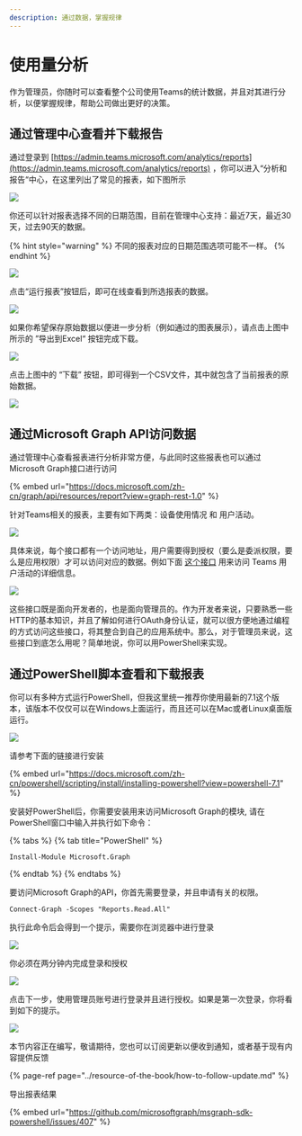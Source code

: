 ```yaml
---
description: 通过数据，掌握规律
---
```


# 使用量分析

作为管理员，你随时可以查看整个公司使用Teams的统计数据，并且对其进行分析，以便掌握规律，帮助公司做出更好的决策。

## 通过管理中心查看并下载报告

通过登录到 [https://admin.teams.microsoft.com/analytics/reports](https://admin.teams.microsoft.com/analytics/reports) ，你可以进入“分析和报告“中心，在这里列出了常见的报表，如下图所示

![](../.gitbook/assets/tu-pian-%20%28182%29.png)

你还可以针对报表选择不同的日期范围，目前在管理中心支持：最近7天，最近30天，过去90天的数据。

{% hint style="warning" %}
不同的报表对应的日期范围选项可能不一样。
{% endhint %}

![](../.gitbook/assets/tu-pian-%20%28183%29.png)

点击“运行报表”按钮后，即可在线查看到所选报表的数据。

![](../.gitbook/assets/tu-pian-%20%28184%29.png)

如果你希望保存原始数据以便进一步分析（例如通过的图表展示），请点击上图中所示的 ”导出到Excel“ 按钮完成下载。

![](../.gitbook/assets/tu-pian-%20%28185%29.png)

点击上图中的 “下载” 按钮，即可得到一个CSV文件，其中就包含了当前报表的原始数据。

![](../.gitbook/assets/tu-pian-%20%28181%29.png)

## 通过Microsoft Graph API访问数据

通过管理中心查看报表进行分析非常方便，与此同时这些报表也可以通过Microsoft Graph接口进行访问

{% embed url="https://docs.microsoft.com/zh-cn/graph/api/resources/report?view=graph-rest-1.0" %}

针对Teams相关的报表，主要有如下两类：设备使用情况 和 用户活动。

![](../.gitbook/assets/tu-pian-%20%28187%29.png)

具体来说，每个接口都有一个访问地址，用户需要得到授权（要么是委派权限，要么是应用权限）才可以访问对应的数据。例如下面 [这个接口](https://docs.microsoft.com/zh-cn/graph/api/reportroot-getteamsuseractivityuserdetail?view=graph-rest-1.0) 用来访问 Teams 用户活动的详细信息。

![](../.gitbook/assets/tu-pian-%20%28188%29.png)



这些接口既是面向开发者的，也是面向管理员的。作为开发者来说，只要熟悉一些HTTP的基本知识，并且了解如何进行OAuth身份认证，就可以很方便地通过编程的方式访问这些接口，将其整合到自己的应用系统中。那么，对于管理员来说，这些接口到底怎么用呢？简单地说，你可以用PowerShell来实现。

## 通过PowerShell脚本查看和下载报表

你可以有多种方式运行PowerShell，但我这里统一推荐你使用最新的7.1这个版本，该版本不仅仅可以在Windows上面运行，而且还可以在Mac或者Linux桌面版运行。

![](../.gitbook/assets/tu-pian-%20%28191%29.png)

请参考下面的链接进行安装

{% embed url="https://docs.microsoft.com/zh-cn/powershell/scripting/install/installing-powershell?view=powershell-7.1" %}

安装好PowerShell后，你需要安装用来访问Microsoft Graph的模块, 请在PowerShell窗口中输入并执行如下命令：

{% tabs %}
{% tab title="PowerShell" %}
```text
Install-Module Microsoft.Graph
```
{% endtab %}
{% endtabs %}

要访问Microsoft Graph的API，你首先需要登录，并且申请有关的权限。

```text
Connect-Graph -Scopes "Reports.Read.All"
```

执行此命令后会得到一个提示，需要你在浏览器中进行登录

![](../.gitbook/assets/tu-pian-%20%28186%29.png)

你必须在两分钟内完成登录和授权

![](../.gitbook/assets/tu-pian-%20%28190%29.png)

点击下一步，使用管理员账号进行登录并且进行授权。如果是第一次登录，你将看到如下的提示。

![](../.gitbook/assets/tu-pian-%20%28189%29.png)



本节内容正在编写，敬请期待，您也可以订阅更新以便收到通知，或者基于现有内容提供反馈

{% page-ref page="../resource-of-the-book/how-to-follow-update.md" %}

导出报表结果

{% embed url="https://github.com/microsoftgraph/msgraph-sdk-powershell/issues/407" %}





